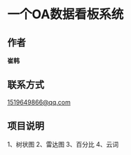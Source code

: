 一个OA数据看板系统
===================================
## 作者

**崔韩**

## 联系方式

1519649866@qq.com

## 项目说明
1、树状图
2、雷达图
3、百分比
4、云词